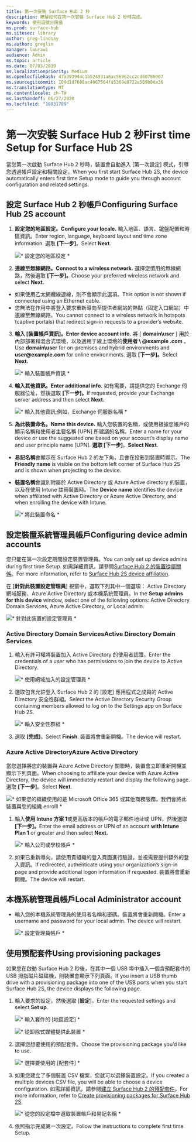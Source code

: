 ```yaml
---
title: 第一次安裝 Surface Hub 2 秒
description: 瞭解如何在第一次安裝 Surface Hub 2 秒時完成。
keywords: 使用逗號分隔值
ms.prod: surface-hub
ms.sitesec: library
author: greg-lindsay
ms.author: greglin
manager: laurawi
audience: Admin
ms.topic: article
ms.date: 07/03/2019
ms.localizationpriority: Medium
ms.openlocfilehash: 47a393944c1b524931a6ac56962cc2cd60786007
ms.sourcegitcommit: 109d1d7608ac4667564fa5369e8722e569b8ea36
ms.translationtype: MT
ms.contentlocale: zh-TW
ms.lasthandoff: 06/27/2020
ms.locfileid: "10831789"
---
```

# <span data-ttu-id="9a6d4-104">第一次安裝 Surface Hub 2 秒</span><span class="sxs-lookup"><span data-stu-id="9a6d4-104">First time Setup for Surface Hub 2S</span></span>

<span data-ttu-id="9a6d4-105">當您第一次啟動 Surface Hub 2 秒時，裝置會自動進入 [第一次設定] 模式，引導您透過帳戶設定和相關設定。</span><span class="sxs-lookup"><span data-stu-id="9a6d4-105">When you first start Surface Hub 2S, the device automatically enters first time Setup mode to guide you through account configuration and related settings.</span></span>

## <span data-ttu-id="9a6d4-106">設定 Surface Hub 2 秒帳戶</span><span class="sxs-lookup"><span data-stu-id="9a6d4-106">Configuring Surface Hub 2S account</span></span>

1. **<span data-ttu-id="9a6d4-107">設定您的地區設定。</span><span class="sxs-lookup"><span data-stu-id="9a6d4-107">Configure your locale.</span></span>** <span data-ttu-id="9a6d4-108">輸入地區、語言、鍵盤配置和時區資訊。</span><span class="sxs-lookup"><span data-stu-id="9a6d4-108">Enter region, language, keyboard layout and time zone information.</span></span> <span data-ttu-id="9a6d4-109">選取 **\[下一步\]**。</span><span class="sxs-lookup"><span data-stu-id="9a6d4-109">Select **Next**.</span></span>

   ![\* 設定您的地區設定 \*](images/sh2-run1.png) <br>
1. **<span data-ttu-id="9a6d4-111">連線至無線網路。</span><span class="sxs-lookup"><span data-stu-id="9a6d4-111">Connect  to a wireless network.</span></span>** <span data-ttu-id="9a6d4-112">選擇您慣用的無線網路，然後選取 **[下一步]。**</span><span class="sxs-lookup"><span data-stu-id="9a6d4-112">Choose your preferred wireless network and select **Next.**</span></span>

- <span data-ttu-id="9a6d4-113">如果使用乙太網纜線連線，則不會顯示此選項。</span><span class="sxs-lookup"><span data-stu-id="9a6d4-113">This option is not shown if connected using an Ethernet cable.</span></span>
- <span data-ttu-id="9a6d4-114">您無法在作用中將登入要求重新導向至提供者網站的熱點（固定入口網站）中連線至無線網路。</span><span class="sxs-lookup"><span data-stu-id="9a6d4-114">You cannot connect to a wireless network in hotspots (captive portals) that redirect sign-in requests to a provider’s website.</span></span>

3. **<span data-ttu-id="9a6d4-115">輸入 [裝置帳戶資訊]。</span><span class="sxs-lookup"><span data-stu-id="9a6d4-115">Enter device account info.</span></span>** <span data-ttu-id="9a6d4-116">將 [ **domain\user** ] 用於內部部署和混合式環境，以及適用于線上環境的**使用者 \ @example .com** 。</span><span class="sxs-lookup"><span data-stu-id="9a6d4-116">Use **domain\user** for on-premises and hybrid environments and **user\@example.com** for online environments.</span></span> <span data-ttu-id="9a6d4-117">選取 **[下一步]。**</span><span class="sxs-lookup"><span data-stu-id="9a6d4-117">Select **Next.**</span></span>

   ![\* 輸入裝置帳戶資訊 \*](images/sh2-run2.png) <br>
1. **<span data-ttu-id="9a6d4-119">輸入其他資訊。</span><span class="sxs-lookup"><span data-stu-id="9a6d4-119">Enter additional info.</span></span>** <span data-ttu-id="9a6d4-120">如有需要，請提供您的 Exchange 伺服器位址，然後選取 **[下一步]。**</span><span class="sxs-lookup"><span data-stu-id="9a6d4-120">If requested, provide your Exchange server address and then select **Next.**</span></span>

    ![\* 輸入其他資訊;例如，Exchange 伺服器名稱 \*](images/sh2-run3.png) <br>

1. **<span data-ttu-id="9a6d4-122">為此裝置命名。</span><span class="sxs-lookup"><span data-stu-id="9a6d4-122">Name this device.</span></span>** <span data-ttu-id="9a6d4-123">輸入您裝置的名稱，或使用根據您帳戶的顯示名稱和使用者主要名稱 [UPN] 所建議的名稱。</span><span class="sxs-lookup"><span data-stu-id="9a6d4-123">Enter a name for your device or use the suggested one based on your account’s display name and user principle name [UPN].</span></span> <span data-ttu-id="9a6d4-124">**選取 [下一步]**。</span><span class="sxs-lookup"><span data-stu-id="9a6d4-124">**Select Next**.</span></span>

- <span data-ttu-id="9a6d4-125">**易記名稱**會顯示在 Surface Hub 2 的左下角，且會在投影到裝置時顯示。</span><span class="sxs-lookup"><span data-stu-id="9a6d4-125">The **Friendly name** is visible on the bottom left corner of Surface Hub 2S and is shown when projecting to the device.</span></span>

- <span data-ttu-id="9a6d4-126">**裝置名稱**會識別附屬於 Active Directory 或 Azure Active directory 的裝置，以及在使用 Intune 註冊裝置時。</span><span class="sxs-lookup"><span data-stu-id="9a6d4-126">The **Device name** identifies the device when affiliated with Active Directory or Azure Active Directory, and when enrolling the device with Intune.</span></span>

  ![\* 將此裝置命名 \*](images/sh2-run4.png) <br>
 
## <span data-ttu-id="9a6d4-128">設定裝置系統管理員帳戶</span><span class="sxs-lookup"><span data-stu-id="9a6d4-128">Configuring device admin accounts</span></span>

<span data-ttu-id="9a6d4-129">您只能在第一次設定期間設定裝置管理員。</span><span class="sxs-lookup"><span data-stu-id="9a6d4-129">You can only set up device admins during first time Setup.</span></span> <span data-ttu-id="9a6d4-130">如需詳細資訊，請參閱[Surface Hub 2 的裝置從屬關係](https://docs.microsoft.com/surface-hub/surface-hub-2s-prepare-environment#device-affiliation)。</span><span class="sxs-lookup"><span data-stu-id="9a6d4-130">For more information, refer to [Surface Hub 2S device affiliation](https://docs.microsoft.com/surface-hub/surface-hub-2s-prepare-environment#device-affiliation).</span></span>

 <span data-ttu-id="9a6d4-131">在 [**針對此裝置設定管理員**] 視窗中，選取下列其中一個選項： Active Directory 網域服務、Azure Active Directory 或本機系統管理員。</span><span class="sxs-lookup"><span data-stu-id="9a6d4-131">In the **Setup admins for this device** window, select one of the following options: Active Directory Domain Services, Azure Active Directory, or Local admin.</span></span>

   ![\* 針對此裝置的設定管理員 \*](images/sh2-run5.png) <br>

### <span data-ttu-id="9a6d4-133">Active Directory Domain Services</span><span class="sxs-lookup"><span data-stu-id="9a6d4-133">Active Directory Domain Services</span></span>

1. <span data-ttu-id="9a6d4-134">輸入有許可權將裝置加入 Active Directory 的使用者認證。</span><span class="sxs-lookup"><span data-stu-id="9a6d4-134">Enter the credentials of a user who has permissions to join the device to Active Directory.</span></span>

    ![\* 使用網域加入的設定管理員 \*](images/sh2-run6.png) <br>

2. <span data-ttu-id="9a6d4-136">選取包含允許登入 Surface Hub 2 的 [設定] 應用程式之成員的 Active Directory 安全性群組。</span><span class="sxs-lookup"><span data-stu-id="9a6d4-136">Select the Active Directory Security Group containing members allowed to log on to the Settings app on Surface Hub 2S.</span></span>

    ![\* 輸入安全性群組 \*](images/sh2-run7.png) <br>
1. <span data-ttu-id="9a6d4-138">選取 **[完成]**。</span><span class="sxs-lookup"><span data-stu-id="9a6d4-138">Select **Finish**.</span></span> <span data-ttu-id="9a6d4-139">裝置將會重新開機。</span><span class="sxs-lookup"><span data-stu-id="9a6d4-139">The device will restart.</span></span>

### <span data-ttu-id="9a6d4-140">Azure Active Directory</span><span class="sxs-lookup"><span data-stu-id="9a6d4-140">Azure Active Directory</span></span>

<span data-ttu-id="9a6d4-141">當您選擇將您的裝置與 Azure Active Directory 關聯時，裝置會立即重新開機並顯示下列頁面。</span><span class="sxs-lookup"><span data-stu-id="9a6d4-141">When choosing to affiliate your device with Azure Active Directory, the device will immediately restart and display the following page.</span></span> <span data-ttu-id="9a6d4-142">選取 **\[下一步\]**。</span><span class="sxs-lookup"><span data-stu-id="9a6d4-142">Select **Next**.</span></span>

![\* 如果您的組織使用的是 Microsoft Office 365 或其他商務服務，我們會將此裝置與您的組織 enrolll \*](images/sh2-run8.png) <br>

1. <span data-ttu-id="9a6d4-144">輸入**使用 Intune 方案 1**或更高版本的帳戶的電子郵件地址或 UPN，然後選取 **[下一步]。**</span><span class="sxs-lookup"><span data-stu-id="9a6d4-144">Enter the email address or UPN of an account **with Intune Plan 1** or greater and then select **Next.**</span></span>

    ![\* 輸入公司或學校帳戶 \*](images/sh2-run9.png) <br>

2. <span data-ttu-id="9a6d4-146">如果已重新導向，請使用貴組織的登入頁面進行驗證，並視需要提供額外的登入資訊。</span><span class="sxs-lookup"><span data-stu-id="9a6d4-146">If redirected, authenticate using your organization’s sign-in page and provide additional logon information if requested.</span></span> <span data-ttu-id="9a6d4-147">裝置將會重新開機。</span><span class="sxs-lookup"><span data-stu-id="9a6d4-147">The device will restart.</span></span>

## <span data-ttu-id="9a6d4-148">本機系統管理員帳戶</span><span class="sxs-lookup"><span data-stu-id="9a6d4-148">Local Administrator account</span></span>

- <span data-ttu-id="9a6d4-149">輸入您的本機系統管理員的使用者名稱和密碼。裝置將會重新開機。</span><span class="sxs-lookup"><span data-stu-id="9a6d4-149">Enter a username and password for your local admin. The device will restart.</span></span>

     ![\* 設定管理員帳戶 \*](images/sh2-run10.png) <br>
 
## <span data-ttu-id="9a6d4-151">使用預配套件</span><span class="sxs-lookup"><span data-stu-id="9a6d4-151">Using provisioning packages</span></span>

<span data-ttu-id="9a6d4-152">如果您在啟動 Surface Hub 2 秒後，在其中一個 USB 埠中插入一個含預配套件的 USB 拇指磁片磁碟機，則裝置會顯示下列頁面。</span><span class="sxs-lookup"><span data-stu-id="9a6d4-152">If you insert a USB thumb drive with a provisioning package into one of the USB ports when you start Surface Hub 2S, the device displays the following page.</span></span>

1. <span data-ttu-id="9a6d4-153">輸入要求的設定，然後選取 [**設定**]。</span><span class="sxs-lookup"><span data-stu-id="9a6d4-153">Enter the requested settings and select **Set up**.</span></span>

    ![\* 輸入套件的 [地區設定] \*](images/sh2-run11.png) <br>

    ![\* 從卸除式媒體提供此裝置 \*](images/sh2-run12.png) <br>
2. <span data-ttu-id="9a6d4-156">選擇您想要使用的預配套件。</span><span class="sxs-lookup"><span data-stu-id="9a6d4-156">Choose the provisioning package you’d like to use.</span></span>

   ![\* 選擇要使用的 [配套件] \*](images/sh2-run13.png) <br>

3. <span data-ttu-id="9a6d4-158">如果您建立了多個裝置 CSV 檔案，您就可以選擇裝置設定。</span><span class="sxs-lookup"><span data-stu-id="9a6d4-158">If you created a multiple devices CSV file, you will be able to choose a device configuration.</span></span> <span data-ttu-id="9a6d4-159">如需詳細資訊，請參閱[建立 Surface Hub 2 的預配套件](https://docs.microsoft.com/surface-hub/surface-hub-2s-deploy#provisioning-multiple-devices-csv-file)。</span><span class="sxs-lookup"><span data-stu-id="9a6d4-159">For more information, refer to [Create provisioning packages for Surface Hub 2S](https://docs.microsoft.com/surface-hub/surface-hub-2s-deploy#provisioning-multiple-devices-csv-file).</span></span>


    ![\* 從您的設定檔中選取裝置帳戶和易記名稱 \*](images/sh2-run14.png) <br>

4. <span data-ttu-id="9a6d4-161">依照指示完成第一次設定。</span><span class="sxs-lookup"><span data-stu-id="9a6d4-161">Follow the instructions to complete first time Setup.</span></span>
